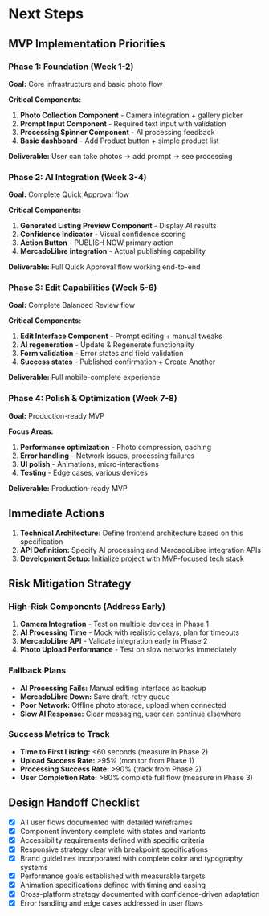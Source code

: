 # Next Steps

## MVP Implementation Priorities

### Phase 1: Foundation (Week 1-2)
**Goal:** Core infrastructure and basic photo flow

**Critical Components:**
1. **Photo Collection Component** - Camera integration + gallery picker
2. **Prompt Input Component** - Required text input with validation
3. **Processing Spinner Component** - AI processing feedback
4. **Basic dashboard** - Add Product button + simple product list

**Deliverable:** User can take photos → add prompt → see processing

### Phase 2: AI Integration (Week 3-4)
**Goal:** Complete Quick Approval flow

**Critical Components:**
1. **Generated Listing Preview Component** - Display AI results
2. **Confidence Indicator** - Visual confidence scoring
3. **Action Button** - PUBLISH NOW primary action
4. **MercadoLibre integration** - Actual publishing capability

**Deliverable:** Full Quick Approval flow working end-to-end

### Phase 3: Edit Capabilities (Week 5-6)
**Goal:** Complete Balanced Review flow

**Critical Components:**
1. **Edit Interface Component** - Prompt editing + manual tweaks
2. **AI regeneration** - Update & Regenerate functionality
3. **Form validation** - Error states and field validation
4. **Success states** - Published confirmation + Create Another

**Deliverable:** Full mobile-complete experience

### Phase 4: Polish & Optimization (Week 7-8)
**Goal:** Production-ready MVP

**Focus Areas:**
1. **Performance optimization** - Photo compression, caching
2. **Error handling** - Network issues, processing failures
3. **UI polish** - Animations, micro-interactions
4. **Testing** - Edge cases, various devices

**Deliverable:** Production-ready MVP

## Immediate Actions

1. **Technical Architecture:** Define frontend architecture based on this specification
2. **API Definition:** Specify AI processing and MercadoLibre integration APIs
3. **Development Setup:** Initialize project with MVP-focused tech stack

## Risk Mitigation Strategy

### High-Risk Components (Address Early)
1. **Camera Integration** - Test on multiple devices in Phase 1
2. **AI Processing Time** - Mock with realistic delays, plan for timeouts
3. **MercadoLibre API** - Validate integration early in Phase 2
4. **Photo Upload Performance** - Test on slow networks immediately

### Fallback Plans
- **AI Processing Fails:** Manual editing interface as backup
- **MercadoLibre Down:** Save draft, retry queue
- **Poor Network:** Offline photo storage, upload when connected
- **Slow AI Response:** Clear messaging, user can continue elsewhere

### Success Metrics to Track
- **Time to First Listing:** <60 seconds (measure in Phase 2)
- **Upload Success Rate:** >95% (monitor from Phase 1)
- **Processing Success Rate:** >90% (track from Phase 2)
- **User Completion Rate:** >80% complete full flow (measure in Phase 3)

## Design Handoff Checklist

- [x] All user flows documented with detailed wireframes
- [x] Component inventory complete with states and variants
- [x] Accessibility requirements defined with specific criteria
- [x] Responsive strategy clear with breakpoint specifications
- [x] Brand guidelines incorporated with complete color and typography systems
- [x] Performance goals established with measurable targets
- [x] Animation specifications defined with timing and easing
- [x] Cross-platform strategy documented with confidence-driven adaptation
- [x] Error handling and edge cases addressed in user flows
